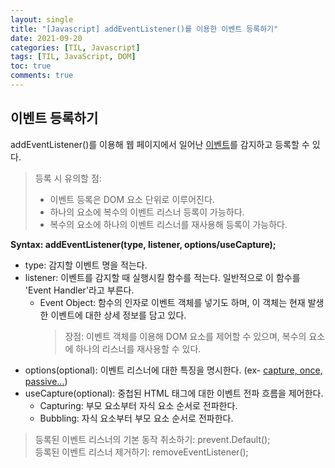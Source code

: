 ```yaml
---
layout: single
title: "[Javascript] addEventListener()를 이용한 이벤트 등록하기"
date: 2021-09-20
categories: [TIL, Javascript]
tags: [TIL, JavaScript, DOM]
toc: true
comments: true
---
```



## 이벤트 등록하기
addEventListener()를 이용해 웹 페이지에서 일어난 [이벤트](https://jihyungong.github.io/til/javascript/Events/)를 감지하고 등록할 수 있다.

> 등록 시 유의할 점: 
> - 이벤트 등록은 DOM 요소 단위로 이루어진다.
> - 하나의 요소에 복수의 이벤트 리스너 등록이 가능하다.
> - 복수의 요소에 하나의 이벤트 리스너를 재사용해 등록이 가능하다.


**Syntax: addEventListener(type, listener, options/useCapture);**
- type: 감지할 이벤트 명을 적는다.
- listener: 이벤트를 감지할 때 실행시킬 함수를 적는다. 일반적으로 이 함수를 'Event Handler'라고 부른다.
  - Event Object: 함수의 인자로 이벤트 객체를 넣기도 하며, 이 객체는 현재 발생한 이벤트에 대한 상세 정보를 담고 있다.
    > 장점: 이벤트 객체를 이용해 DOM 요소를 제어할 수 있으며, 복수의 요소에 하나의 리스너를 재사용할 수 있다.
- options(optional): 이벤트 리스너에 대한 특징을 명시한다. (ex- [capture, once, passive...](https://developer.mozilla.org/en-US/docs/Web/API/EventTarget/addEventListener#syntax))
- useCapture(optional): 중첩된 HTML 태그에 대한 이벤트 전파 흐름을 제어한다. 
  - Capturing: 부모 요소부터 자식 요소 순서로 전파한다.
  - Bubbling: 자식 요소부터 부모 요소 순서로 전파한다. 

> 등록된 이벤트 리스너의 기본 동작 취소하기: prevent.Default();  
> 등록된 이벤트 리스너 제거하기: removeEventListener();

